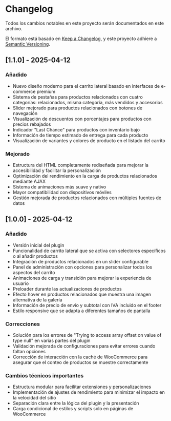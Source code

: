 # Changelog

Todos los cambios notables en este proyecto serán documentados en este archivo.

El formato está basado en [Keep a Changelog](https://keepachangelog.com/es-ES/1.0.0/),
y este proyecto adhiere a [Semantic Versioning](https://semver.org/spec/v2.0.0.html).

## [1.1.0] - 2025-04-12

### Añadido
- Nuevo diseño moderno para el carrito lateral basado en interfaces de e-commerce premium
- Sistema de pestañas para productos relacionados con cuatro categorías: relacionados, misma categoría, más vendidos y accesorios
- Slider mejorado para productos relacionados con botones de navegación
- Visualización de descuentos con porcentajes para productos con precios rebajados
- Indicador "Last Chance" para productos con inventario bajo
- Información de tiempo estimado de entrega para cada producto
- Visualización de variantes y colores de producto en el listado del carrito

### Mejorado
- Estructura del HTML completamente rediseñada para mejorar la accesibilidad y facilitar la personalización
- Optimización del rendimiento en la carga de productos relacionados mediante AJAX
- Sistema de animaciones más suave y nativo
- Mayor compatibilidad con dispositivos móviles
- Gestión mejorada de productos relacionados con múltiples fuentes de datos

## [1.0.0] - 2025-04-12

### Añadido
- Versión inicial del plugin
- Funcionalidad de carrito lateral que se activa con selectores específicos o al añadir productos
- Integración de productos relacionados en un slider configurable
- Panel de administración con opciones para personalizar todos los aspectos del carrito
- Animaciones de carga y transición para mejorar la experiencia de usuario
- Preloader durante las actualizaciones de productos
- Efecto hover en productos relacionados que muestra una imagen alternativa de la galería
- Información de precio de envío y subtotal con IVA incluido en el footer
- Estilo responsive que se adapta a diferentes tamaños de pantalla

### Correcciones
- Solución para los errores de "Trying to access array offset on value of type null" en varias partes del plugin
- Validación mejorada de configuraciones para evitar errores cuando faltan opciones
- Corrección de interacción con la caché de WooCommerce para asegurar que el conteo de productos se muestre correctamente

### Cambios técnicos importantes
- Estructura modular para facilitar extensiones y personalizaciones
- Implementación de ajustes de rendimiento para minimizar el impacto en la velocidad del sitio
- Separación clara entre la lógica del plugin y la presentación
- Carga condicional de estilos y scripts solo en páginas de WooCommerce
